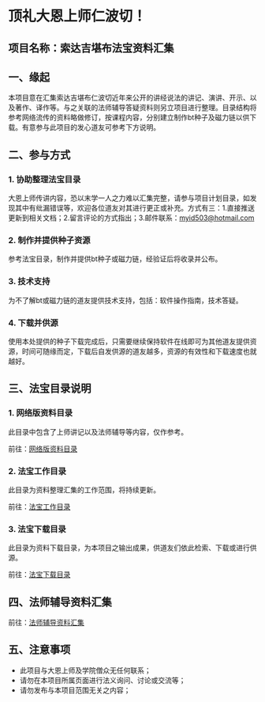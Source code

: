 # 顶礼大恩上师仁波切！

## 项目名称：索达吉堪布法宝资料汇集

## 一、缘起

本项目意在汇集索达吉堪布仁波切近年来公开的讲经说法的讲记、演讲、开示、以及著作、译作等。与之关联的法师辅导答疑资料则另立项目进行整理。目录结构将参考网络流传的资料略做修订，按课程内容，分别建立制作bt种子及磁力链以供下载。有意参与此项目的发心道友可参考下方说明。

## 二、参与方式

### 1. 协助整理法宝目录

大恩上师传讲内容，恐以末学一人之力难以汇集完整，请参与项目计划目录，如发现其中有纰漏错误等，欢迎各位道友对其进行更正或补充。方式有三：1.直接推送更新到相关文档；2.留言评论的方式指出；3.邮件联系：myid503@hotmail.com

### 2. 制作并提供种子资源
参考法宝目录，制作并提供bt种子或磁力链，经验证后将收录并公布。

### 3. 技术支持
为不了解bt或磁力链的道友提供技术支持，包括：软件操作指南，技术答疑。

### 4. 下载并供源
使用本处提供的种子下载完成后，只需要继续保持软件在线即可为其他道友提供资源，时间可随缘而定，下载后自发供源的道友越多，资源的有效性和下载速度也就越好。

## 三、法宝目录说明

### 1. 网络版资料目录
此目录中包含了上师讲记以及法师辅导等内容，仅作参考。

前往：[网络版资料目录](netdisk.md)

### 2. 法宝工作目录
此目录为资料整理汇集的工作范围，将持续更新。

前往：[法宝工作目录](backlog.md)

### 3. 法宝下载目录
此目录为资料下载目录，为本项目之输出成果，供道友们依此检索、下载或进行供源。

前往：[法宝下载目录](release.md)

## 四、法师辅导资料汇集
前往：[法师辅导资料汇集](https://github.com/myid503/fudao)

## 五、注意事项
- 此项目与大恩上师及学院僧众无任何联系；
- 请勿在本项目所属页面进行法义询问、讨论或交流等；
- 请勿发布与本项目范围无关之内容；

